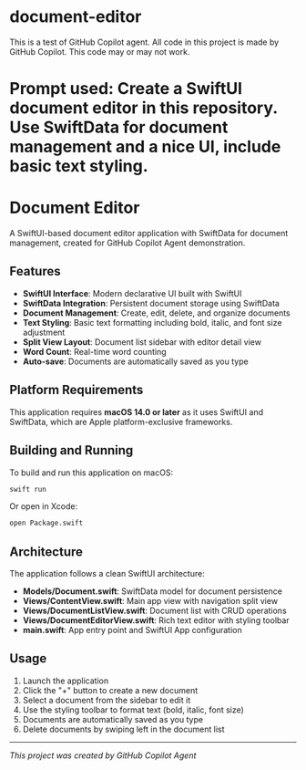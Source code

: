 # document-editor
This is a test of GitHub Copilot agent. All code in this project is made by GitHub Copilot. This code may or may not work.

Prompt used:
Create a SwiftUI document editor in this repository. Use SwiftData for document management and a nice UI, include basic text styling.
========
# Document Editor

A SwiftUI-based document editor application with SwiftData for document management, created for GitHub Copilot Agent demonstration.

## Features

- **SwiftUI Interface**: Modern declarative UI built with SwiftUI
- **SwiftData Integration**: Persistent document storage using SwiftData
- **Document Management**: Create, edit, delete, and organize documents
- **Text Styling**: Basic text formatting including bold, italic, and font size adjustment
- **Split View Layout**: Document list sidebar with editor detail view
- **Word Count**: Real-time word counting
- **Auto-save**: Documents are automatically saved as you type

## Platform Requirements

This application requires **macOS 14.0 or later** as it uses SwiftUI and SwiftData, which are Apple platform-exclusive frameworks.

## Building and Running

To build and run this application on macOS:

```bash
swift run
```

Or open in Xcode:

```bash
open Package.swift
```

## Architecture

The application follows a clean SwiftUI architecture:

- **Models/Document.swift**: SwiftData model for document persistence
- **Views/ContentView.swift**: Main app view with navigation split view
- **Views/DocumentListView.swift**: Document list with CRUD operations  
- **Views/DocumentEditorView.swift**: Rich text editor with styling toolbar
- **main.swift**: App entry point and SwiftUI App configuration

## Usage

1. Launch the application
2. Click the "+" button to create a new document
3. Select a document from the sidebar to edit it
4. Use the styling toolbar to format text (bold, italic, font size)
5. Documents are automatically saved as you type
6. Delete documents by swiping left in the document list

---
*This project was created by GitHub Copilot Agent*
